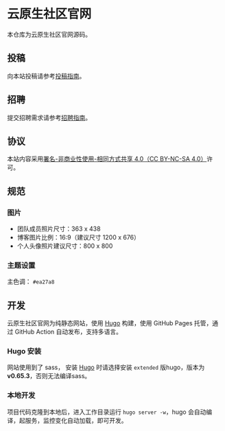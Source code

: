 # 云原生社区官网

本仓库为云原生社区官网源码。

## 投稿

向本站投稿请参考[投稿指南](https://cloudnative.to/contribute/)。

## 招聘

提交招聘需求请参考[招聘指南](https://github.com/cloudnativeto/cloudnative.to/issues/87)。

## 协议

本站内容采用[署名-非商业性使用-相同方式共享 4.0（CC BY-NC-SA 4.0）](https://creativecommons.org/licenses/by-nc-sa/4.0/deed.zh)许可。

## 规范

### 图片

- 团队成员照片尺寸：363 x 438
- 博客图片比例：16:9（建议尺寸 1200 x 676）
- 个人头像照片建议尺寸：800 x 800

### 主题设置

主色调： `#ea27a8`

## 开发

云原生社区官网为纯静态网站，使用 [Hugo](https://gohugo.io/) 构建，使用 GitHub Pages 托管，通过 GitHub Action 自动发布，支持多语言。

### Hugo 安装

网站使用到了 sass， 安装 [Hugo](https://gohugo.io/getting-started/installing/) 时请选择安装 `extended` 版hugo，版本为 **v0.65.3**，否则无法编译sass。

### 本地开发

项目代码克隆到本地后，进入工作目录运行 `hugo server -w`，hugo 会自动编译，起服务，监控变化自动加载，即可开发。
